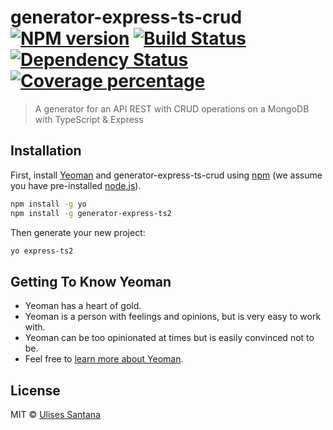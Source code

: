 # generator-express-ts-crud [![NPM version][npm-image]][npm-url] [![Build Status][travis-image]][travis-url] [![Dependency Status][daviddm-image]][daviddm-url] [![Coverage percentage][coveralls-image]][coveralls-url]
> A generator for an API REST with CRUD operations on a MongoDB with TypeScript &amp; Express

## Installation

First, install [Yeoman](http://yeoman.io) and generator-express-ts-crud using [npm](https://www.npmjs.com/) (we assume you have pre-installed [node.js](https://nodejs.org/)).

```bash
npm install -g yo
npm install -g generator-express-ts2
```

Then generate your new project:

```bash
yo express-ts2
```

## Getting To Know Yeoman

 * Yeoman has a heart of gold.
 * Yeoman is a person with feelings and opinions, but is very easy to work with.
 * Yeoman can be too opinionated at times but is easily convinced not to be.
 * Feel free to [learn more about Yeoman](http://yeoman.io/).

## License

MIT © [Ulises Santana](https://ulisesantana.github.io)


[npm-image]: https://badge.fury.io/js/generator-express-ts-crud.svg
[npm-url]: https://npmjs.org/package/generator-express-ts-crud
[travis-image]: https://travis-ci.org/ulisesantana/generator-express-ts-crud.svg?branch=master
[travis-url]: https://travis-ci.org/ulisesantana/generator-express-ts-crud
[daviddm-image]: https://david-dm.org/ulisesantana/generator-express-ts-crud.svg?theme=shields.io
[daviddm-url]: https://david-dm.org/ulisesantana/generator-express-ts-crud
[coveralls-image]: https://coveralls.io/repos/ulisesantana/generator-express-ts-crud/badge.svg
[coveralls-url]: https://coveralls.io/r/ulisesantana/generator-express-ts-crud
